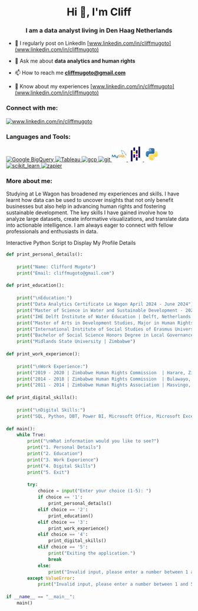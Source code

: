 <h1 align="center">Hi 👋, I'm Cliff</h1>
<h3 align="center">I am a data analyst living in Den Haag Netherlands</h3>

- 📝 I regularly post on LinkedIn [www.linkedin.com/in/cliffmugoto](www.linkedin.com/in/cliffmugoto)

- 💬 Ask me about **data analytics and human rights**

- 📫 How to reach me **cliffmugoto@gmail.com**

- 📄 Know about my experiences [www.linkedin.com/in/cliffmugoto](www.linkedin.com/in/cliffmugoto)

<h3 align="left">Connect with me:</h3>
<p align="left">
<a href="https://linkedin.com/in/www.linkedin.com/in/cliffmugoto" target="blank"><img align="center" src="https://raw.githubusercontent.com/rahuldkjain/github-profile-readme-generator/master/src/images/icons/Social/linked-in-alt.svg" alt="www.linkedin.com/in/cliffmugoto" height="30" width="40" /></a>
</p>

<h3 align="left">Languages and Tools:</h3>
<p align="left">
  <a href="https://cloud.google.com/bigquery" target="_blank" rel="noreferrer">
    <img src="https://www.vectorlogo.zone/logos/google_bigquery/google_bigquery-icon.svg" alt="Google BigQuery" width="40" height="40"/>
  </a>
  
  <a href="https://www.tableau.com/" target="_blank" rel="noreferrer">
    <img src="https://cdn.worldvectorlogo.com/logos/tableau-software.svg" alt="Tableau" width="40" height="40"/>
  </a>

  <!-- Existing icons from your original snippet -->
  <a href="https://cloud.google.com" target="_blank" rel="noreferrer">
    <img src="https://www.vectorlogo.zone/logos/google_cloud/google_cloud-icon.svg" alt="gcp" width="40" height="40"/>
  </a>
  <a href="https://git-scm.com/" target="_blank" rel="noreferrer">
    <img src="https://www.vectorlogo.zone/logos/git-scm/git-scm-icon.svg" alt="git" width="40" height="40"/>
  </a>
  <a href="https://www.mysql.com/" target="_blank" rel="noreferrer">
    <img src="https://raw.githubusercontent.com/devicons/devicon/master/icons/mysql/mysql-original-wordmark.svg" alt="mysql" width="40" height="40"/>
  </a>
  <a href="https://pandas.pydata.org/" target="_blank" rel="noreferrer">
    <img src="https://raw.githubusercontent.com/devicons/devicon/2ae2a900d2f041da66e950e4d48052658d850630/icons/pandas/pandas-original.svg" alt="pandas" width="40" height="40"/>
  </a>
  <a href="https://www.python.org" target="_blank" rel="noreferrer">
    <img src="https://raw.githubusercontent.com/devicons/devicon/master/icons/python/python-original.svg" alt="python" width="40" height="40"/>
  </a>
  <a href="https://scikit-learn.org/" target="_blank" rel="noreferrer">
    <img src="https://upload.wikimedia.org/wikipedia/commons/0/05/Scikit_learn_logo_small.svg" alt="scikit_learn" width="40" height="40"/>
  </a>
  <a href="https://zapier.com" target="_blank" rel="noreferrer">
    <img src="https://www.vectorlogo.zone/logos/zapier/zapier-icon.svg" alt="zapier" width="40" height="40"/>
  </a>
</p>
<h3 align="left">More about me:</h3>
<p> Studying at Le Wagon has broadened my experiences and skills. I have learnt how data can be used to uncover insights that not only benefit businesses but also help in advancing human rights and fostering sustainable development. The key skills I have gained involve how to analyze large datasets, create informative visualizations, and translate data into actionable intelligence. I am always eager to connect with fellow professionals and enthusiasts in data.</p>
Interactive Python Script to Display My Profile Details

```python
def print_personal_details():

    print("Name: Clifford Mugoto")
    print("Email: cliffmugoto@gmail.com")

def print_education():

    print("\nEducation:")
    print("Data Analytics Certificate Le Wagon April 2024 - June 2024")
    print("Master of Science in Water and Sustainable Development - 2022 - 2023")
    print("IHE Delft Institute of Water Education | Delft, Netherlands - 2020 - 2021")
    print("Master of Arts in Development Studies, Major in Human Rights, Gender and Conflict Studies")
    print("International Institute of Social Studies of Erasmus University | Rotterdam, Netherlands")
    print("Bachelor of Social Science Honors Degree in Local Governance Studies - 2007 - 2011")
    print("Midlands State University | Zimbabwe")

def print_work_experience():

    print("\nWork Experience:")
    print("2019 - 2020 | Zimbabwe Human Rights Commission  | Harare, Zimbabwe   | Senior Human Rights Officer")
    print("2014 - 2018 | Zimbabwe Human Rights Commission  | Bulawayo, Zimbabwe | Human Rights Officer")
    print("2011 - 2014 | Zimbabwe Human Rights Association | Masvingo, Zimbabwe | Projects and Education Officer")

def print_digital_skills():

    print("\nDigital Skills:")
    print("SQL, Python, DBT, Power BI, Microsoft Office, Microsoft Excel, Tableau, Zapier, Google Sheets, GIS")

def main():
    while True:
        print("\nWhat information would you like to see?")
        print("1. Personal Details")
        print("2. Education")
        print("3. Work Experience")
        print("4. Digital Skills")
        print("5. Exit")

        try:
            choice = input("Enter your choice (1-5): ")
            if choice == '1':
                print_personal_details()
            elif choice == '2':
                print_education()
            elif choice == '3':
                print_work_experience()
            elif choice == '4':
                print_digital_skills()
            elif choice == '5':
                print("Exiting the application.")
                break
            else:
                print("Invalid input, please enter a number between 1 and 5.")
        except ValueError:
            print("Invalid input, please enter a number between 1 and 5.")

if __name__ == "__main__":
    main()
